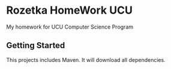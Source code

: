 # Rozetka HomeWork UCU
My homework for UCU Computer Science Program
## Getting Started
This projects includes Maven. It will download all dependencies.

